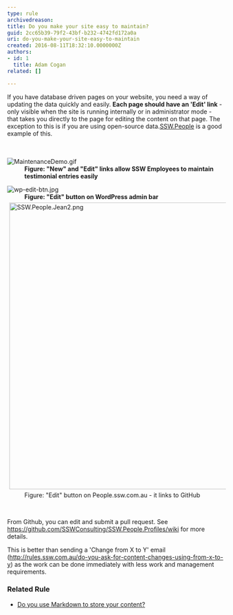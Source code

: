 ```yaml
---
type: rule
archivedreason: 
title: Do you make your site easy to maintain?
guid: 2cc65b39-79f2-43bf-b232-4742fd172a0a
uri: do-you-make-your-site-easy-to-maintain
created: 2016-08-11T18:32:10.0000000Z
authors:
- id: 1
  title: Adam Cogan
related: []

---
```



​If you have database driven pages on your website, you need a way of updating the data quickly and easily. <strong>Each page should have an 'Edit' link</strong>&#160;- only visible when the site is running internally or in administrator mode - that takes you directly to the page for editing the content on that page. The exception to&#160;this&#160;is if you are using open-source data.​ <a href="https&#58;//ssw.com.au/people/">SSW.People</a> is a good example of this.<br>
<br><excerpt class='endintro'></excerpt><br>
<dl class="ssw15-rteElement-ImageArea">
   <img src="/PublishingImages/MaintenanceDemo.gif" alt="MaintenanceDemo.gif" />

   <dd><strong>Figure&#58; &quot;New&quot; and&#160;&quot;Edit&quot;&#160;links&#160;allow&#160;SSW Employees to maintain testimonial entries easily</strong></dd></dl><dl class="ssw15-rteElement-ImageArea">
   <img src="/PublishingImages/wp-edit-btn.jpg" alt="wp-edit-btn.jpg" />
   <dd><strong>Figure&#58; &quot;Edit&quot; button on WordPress admin bar</strong></dd><dt><img src="/SiteAssets/make-your-site-easy-to-maintain/SSW.People.Jean2.png" alt="SSW.People.Jean2.png" style="margin&#58;5px;width&#58;597px;height&#58;666px;" /></dt><dd class="ssw15-rteElement-FigureGood">Figure&#58; &quot;Edit&quot; button on&#160;People.ssw.com.au - it&#160;links&#160;to GitHub​<br></dd></dl>​
<p>From Github, you can edit and submit a pull request. See <a href="https&#58;//github.com/SSWConsulting/SSW.People.Profiles/wiki">https&#58;//github.com/SSWConsulting/SSW.People.Profiles/wiki​</a>&#160;for more details.</p><p>​This is better than sending a 'Change from X to Y' email (<a href="/_layouts/15/FIXUPREDIRECT.ASPX?WebId=3dfc0e07-e23a-4cbb-aac2-e778b71166a2&amp;TermSetId=07da3ddf-0924-4cd2-a6d4-a4809ae20160&amp;TermId=172019d0-82fc-4d7b-9d91-ded321714309">http&#58;//rules.ssw.com.au/do-you-ask-for-content-changes-using-from-x-to-y</a>) as the work can be done immediately with less work and management requirements.<br></p><h3 class="ssw15-rteElement-H3">Related Rule​<br></h3><ul><li>​​<a href="/_layouts/15/FIXUPREDIRECT.ASPX?WebId=3dfc0e07-e23a-4cbb-aac2-e778b71166a2&amp;TermSetId=07da3ddf-0924-4cd2-a6d4-a4809ae20160&amp;TermId=a7b84edd-3378-423c-b8b7-a8590b454f85">Do you use Markdown to store your content?</a><br></li></ul>


